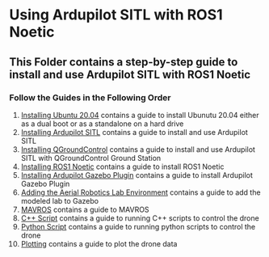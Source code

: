 # Using Ardupilot SITL with ROS1 Noetic
## This Folder contains a step-by-step guide to install and use Ardupilot SITL with ROS1 Noetic
### Follow the Guides in the Following Order
1. [Installing Ubuntu 20.04](Ubuntu_20.04_Installation.md) contains a guide to install Ubunutu 20.04 either as a dual boot or as a standalone on a hard drive
2. [Installing Ardupilot SITL](Ardupilot_SITL_Installation.md) contains a guide to install and use Ardupilot SITL
3. [Installing QGroundControl](QGroundControl_Installation.md) contains a guide to install and use Ardupilot SITL with QGroundControl Ground Station
4. [Installing ROS1 Noetic](ROS1_Installation.md) contains a guide to install ROS1 Noetic
5. [Installing Ardupilot Gazebo Plugin](Ardupilot_Gazebo_Plugin.md) contains a guide to install Ardupilot Gazebo Plugin
6. [Adding the Aerial Robotics Lab Environment](Adding_Lab_Environment.md) contains a guide to add the modeled lab to Gazebo
7. [MAVROS](MAVROS.md) contains a guide to MAVROS
8. [C++ Script](C++_Scripts.md) contains a guide to running C++ scripts to control the drone
9. [Python Script](Python_Scripts.md) contains a guide to running python scripts to control the drone
10. [Plotting](Plotting.md) contains a guide to plot the drone data